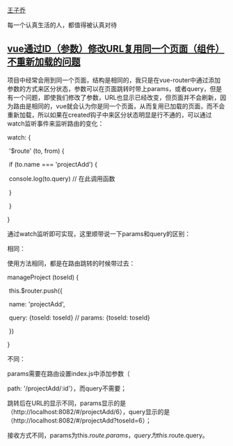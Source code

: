 [王子乔](https://www.cnblogs.com/wangqiao170/)

每一个认真生活的人，都值得被认真对待

## [vue通过ID（参数）修改URL复用同一个页面（组件）不重新加载的问题](https://www.cnblogs.com/wangqiao170/p/9176204.html)

项目中经常会用到同一个页面，结构是相同的，我只是在vue-router中通过添加参数的方式来区分状态，参数可以在页面跳转时带上params，或者query，但是有一个问题，即使我们修改了参数，URL也显示已经改变，但页面并不会刷新，因为路由是相同的，vue就会认为你是同一个页面，从而复用已加载的页面，而不会重新加载，所以如果在created钩子中来区分状态明显是行不通的，可以通过watch监听事件来监听路由的变化：

watch: {

​     '$route' (to, from) {

​           if (to.name === 'projectAdd') {

​               console.log(to.query)   // 在此调用函数

​           }

​      }

}

 

通过watch监听即可实现，这里顺带说一下params和query的区别：

 

相同：

使用方法相同，都是在路由跳转的时候带过去：

manageProject (toseId) {

​      this.$router.push({

​          name: 'projectAdd',

​          query: {toseId: toseId}    //  params: {toseId: toseId}

​      })

}

 

不同：

params需要在路由设置index.js中添加参数（ 

path: '/projectAdd/:id'），而query不需要；

 

 

 

跳转后在URL的显示不同，params显示的是（http://localhost:8082/#/projectAdd/6），query显示的是（http://localhost:8082/#/projectAdd?toseId=6）；

 

 

 

接收方式不同，params为this.$route.params，query为this.$route.query。